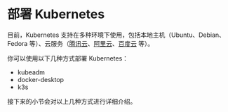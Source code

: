 # 部署 Kubernetes

目前，Kubernetes 支持在多种环境下使用，包括本地主机（Ubuntu、Debian、Fedora 等）、云服务（[腾讯云](https://cloud.tencent.com/act/cps/redirect?redirect=10058&cps_key=3a5255852d5db99dcd5da4c72f05df61)、[阿里云](https://www.aliyun.com/product/kubernetes?source=5176.11533457&userCode=8lx5zmtu&type=copy)、[百度云](https://cloud.baidu.com/product/cce.html) 等）。

你可以使用以下几种方式部署 Kubernetes：

* kubeadm
* docker-desktop
* k3s

接下来的小节会对以上几种方式进行详细介绍。
